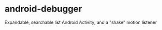 android-debugger
================

Expandable, searchable list Android Activity; and a "shake" motion listener

